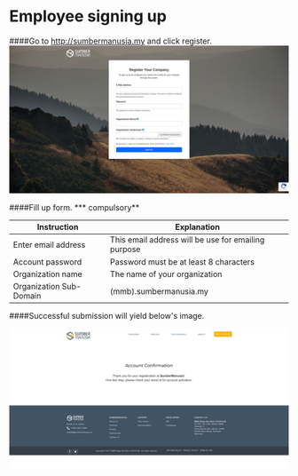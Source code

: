 # Employee signing up

####Go to http://sumbermanusia.my and click register.
![Register](/Images/registration.png)

####Fill up form. *** compulsory**
    
| Instruction  | Explanation |
| ------------- | ------------- |
| Enter email address | This email address will be use for emailing purpose |
| Account password  | Password must be at least 8 characters |
| Organization name  | The name of your organization |
| Organization Sub-Domain  | (mmb).sumbermanusia.my |

####Successful submission will yield below's image.

![Account Confirmation](/Images/accountconfirmation.png)

